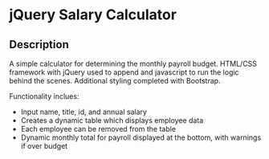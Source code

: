 # jQuery Salary Calculator

## Description

A simple calculator for determining the monthly payroll budget. HTML/CSS framework with jQuery used to append and javascript to run the logic behind the scenes. Additional styling completed with Bootstrap.

Functionality inclues:
- Input name, title, id, and annual salary
- Creates a dynamic table which displays employee data
- Each employee can be removed from the table
- Dynamic monthly total for payroll displayed at the bottom, with warnings if over budget

